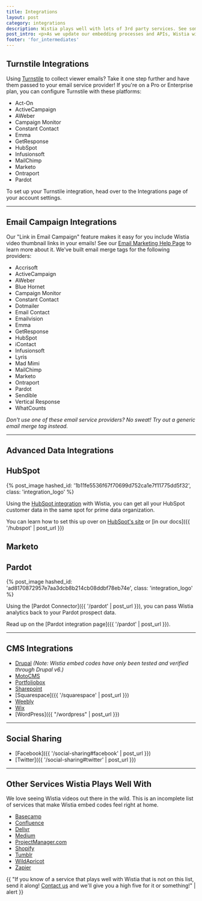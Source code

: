 ```yaml
---
title: Integrations
layout: post
category: integrations
description: Wistia plays well with lots of 3rd party services. See some of the best, and how to use them, in this article.
post_intro: <p>As we update our embedding processes and APIs, Wistia will get better and better at integrating with other top-notch services. On this doc page, we'll do our best to keep track of places where Wistia works out-of-the-box for embedding, and also where deeper integrations have been built out by our awesome friends.</p><p>If you currently use a service that you think rocks, and would work well with Wistia, submit your request in <a href="https://docs.google.com/a/wistia.com/forms/d/1x2Z2KUdxXKhPYpfzfQJLVq7upAnhryBWZt2Y4IUPiTs/viewform" target="_blank">this form</a>.</p>
footer: 'for_intermediates'
---
```


## Turnstile Integrations

Using [Turnstile](http://wistia.com/doc/turnstile) to collect viewer emails? Take it one step further and have them passed to your email service provider! If you're on a Pro or Enterprise plan, you can configure Turnstile with these platforms:

* Act-On
* ActiveCampaign
* AWeber
* Campaign Monitor
* Constant Contact
* Emma
* GetResponse
* HubSpot
* Infusionsoft
* MailChimp
* Marketo
* Ontraport
* Pardot

To set up your Turnstile integration, head over to the Integrations page of your account settings.

---

## Email Campaign Integrations

Our "Link in Email Campaign" feature makes it easy for you include Wistia video thumbnail links in your emails! See our [Email Marketing Help Page](http://wistia.com/doc/email-marketing) to learn more about it. We've built email merge tags for the following providers:

* Accrisoft
* ActiveCampaign
* AWeber
* Blue Hornet
* Campaign Monitor
* Constant Contact
* Dotmailer
* Email Contact
* Emailvision
* Emma
* GetResponse
* HubSpot
* iContact
* Infusionsoft
* Lyris
* Mad Mimi
* MailChimp
* Marketo
* Ontraport
* Pardot
* Sendible
* Vertical Response
* WhatCounts

*Don't use one of these email service providers? No sweat! Try out a generic email merge tag instead.*

---

## Advanced Data Integrations

## HubSpot

{% post_image hashed_id: '1b11fe5536f67f70699d752ca1e7f11775dd5f32', class: 'integration_logo' %}

Using the [HubSpot integration](http://knowledge.hubspot.com/how-to-integrate-hubspot-and-wistia) with Wistia, you can get all your HubSpot customer data in the same spot for prime data organization.

You can learn how to set this up over on [HubSpot's site](http://knowledge.hubspot.com/how-to-integrate-hubspot-and-wistia) or [in our docs]({{ '/hubspot' | post_url }})

## Marketo

## Pardot

{% post_image hashed_id: 'ad8170872957e7aa3dcb8b214cb08ddbf78eb74e', class: 'integration_logo' %}

Using the [Pardot Connector]({{ '/pardot' | post_url }}), you can pass Wistia
analytics back to your Pardot prospect data.

Read up on the [Pardot integration page]({{ '/pardot' | post_url }}).

---

## CMS Integrations

* [Drupal](https://www.drupal.org/project/field_wistia) *(Note: Wistia embed codes have only been tested and verified through Drupal v6.)*
* [MotoCMS](http://www.motocms.com/)
* [Portfoliobox](https://www.portfoliobox.net/)
* [Sharepoint](http://office.microsoft.com/en-us/office365-sharepoint-online-enterprise-help/embed-video-on-a-public-website-page-HA102828149.aspx)
* [Squarespace]({{ '/squarespace' | post_url }})
* [Weebly](http://kb.weebly.com/embed-audio-and-video.html)
* [Wix](https://www.wix.com/support/html5/the-wix-editor/more/kb/adding-html-code)
* [WordPress]({{ "/wordpress" | post_url }})

---

## Social Sharing
* [Facebook]({{ '/social-sharing#facebook' | post_url }})
* [Twitter]({{ '/social-sharing#twitter' | post_url }})

---

## Other Services Wistia Plays Well With
We love seeing Wistia videos out there in the wild. This is an incomplete list of services that make Wistia embed codes feel right at home.

* [Basecamp](https://basecamp.com/)
* [Confluence](https://answers.atlassian.com/questions/251000/how-can-i-embed-a-wistia-hosted-video-to-my-confluence-page)
* [Delivr](http://blog.delivr.com/post/87004293105/delivr-adds-support-for-wistia-video-hosting-platform)
* [Medium](https://medium.com/@Medium/embed-videos-tweets-music-and-more-into-your-medium-stories-3b5c09c116e8#.19w34ocuw)
* [ProjectManager.com](https://www.projectmanager.com/integrations-more)
* [Shopify](http://docs.shopify.com/manual/configuration/store-customization/embed-video)
* [Tumblr](http://tumblr.com)
* [WildApricot](http://help.wildapricot.com/display/DOC/Adding+video+clips)
* [Zapier](https://zapier.com/zapbook/wistia/)

{{ "If you know of a service that plays well with Wistia that is not on this list, send it along! [Contact us](http://wistia.com/support/contact) and we'll give you a high five for it or something!" | alert }}
